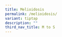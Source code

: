 ```yaml
---
title: Melioidosis
permalink: /melioidosis/
variant: tiptap
description: ""
third_nav_title: M to S
---
```

